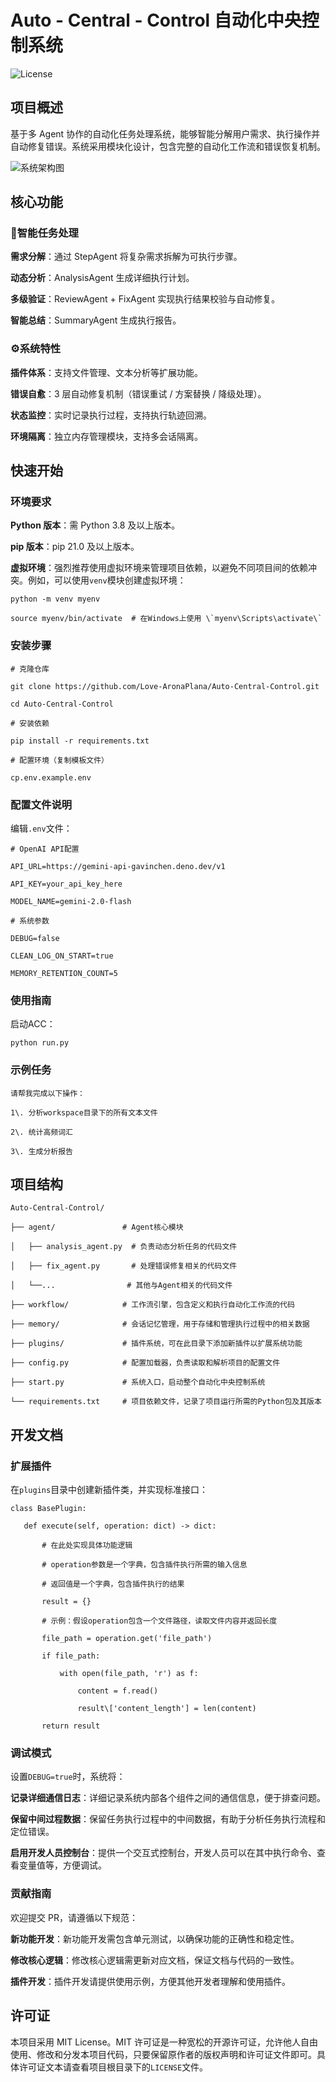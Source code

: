 # Auto - Central - Control 自动化中央控制系统



![License](https://img.shields.io/badge/license-MIT-blue.svg)

## 项目概述

基于多 Agent 协作的自动化任务处理系统，能够智能分解用户需求、执行操作并自动修复错误。系统采用模块化设计，包含完整的自动化工作流和错误恢复机制。



![系统架构图](docs/images/architecture.png)

## 核心功能

### 🧠智能任务处理

**需求分解**：通过 StepAgent 将复杂需求拆解为可执行步骤。

**动态分析**：AnalysisAgent 生成详细执行计划。

**多级验证**：ReviewAgent + FixAgent 实现执行结果校验与自动修复。

**智能总结**：SummaryAgent 生成执行报告。

### ⚙️系统特性

**插件体系**：支持文件管理、文本分析等扩展功能。

**错误自愈**：3 层自动修复机制（错误重试 / 方案替换 / 降级处理）。

**状态监控**：实时记录执行过程，支持执行轨迹回溯。

**环境隔离**：独立内存管理模块，支持多会话隔离。

## 快速开始

### 环境要求

**Python 版本**：需 Python 3.8 及以上版本。

**pip 版本**：pip 21.0 及以上版本。

**虚拟环境**：强烈推荐使用虚拟环境来管理项目依赖，以避免不同项目间的依赖冲突。例如，可以使用`venv`模块创建虚拟环境：



```
python -m venv myenv

source myenv/bin/activate  # 在Windows上使用 \`myenv\Scripts\activate\`
```

### 安装步骤



```
# 克隆仓库

git clone https://github.com/Love-AronaPlana/Auto-Central-Control.git

cd Auto-Central-Control

# 安装依赖

pip install -r requirements.txt

# 配置环境（复制模板文件）

cp.env.example.env
```

### 配置文件说明

编辑`.env`文件：



```
# OpenAI API配置

API_URL=https://gemini-api-gavinchen.deno.dev/v1

API_KEY=your_api_key_here

MODEL_NAME=gemini-2.0-flash

# 系统参数

DEBUG=false

CLEAN_LOG_ON_START=true

MEMORY_RETENTION_COUNT=5
```

### 使用指南

启动ACC：



```
python run.py
```

### 示例任务



```
请帮我完成以下操作：

1\. 分析workspace目录下的所有文本文件

2\. 统计高频词汇

3\. 生成分析报告
```

## 项目结构



```
Auto-Central-Control/

├── agent/               # Agent核心模块

│   ├── analysis_agent.py  # 负责动态分析任务的代码文件

│   ├── fix_agent.py       # 处理错误修复相关的代码文件

│   └──...                # 其他与Agent相关的代码文件

├── workflow/            # 工作流引擎，包含定义和执行自动化工作流的代码

├── memory/              # 会话记忆管理，用于存储和管理执行过程中的相关数据

├── plugins/             # 插件系统，可在此目录下添加新插件以扩展系统功能

├── config.py            # 配置加载器，负责读取和解析项目的配置文件

├── start.py             # 系统入口，启动整个自动化中央控制系统

└── requirements.txt     # 项目依赖文件，记录了项目运行所需的Python包及其版本
```

## 开发文档

### 扩展插件

在`plugins`目录中创建新插件类，并实现标准接口：



```
class BasePlugin:

   def execute(self, operation: dict) -> dict:

       # 在此处实现具体功能逻辑

       # operation参数是一个字典，包含插件执行所需的输入信息

       # 返回值是一个字典，包含插件执行的结果

       result = {}

       # 示例：假设operation包含一个文件路径，读取文件内容并返回长度

       file_path = operation.get('file_path')

       if file_path:

           with open(file_path, 'r') as f:

               content = f.read()

               result\['content_length'] = len(content)

       return result
```

### 调试模式

设置`DEBUG=true`时，系统将：

**记录详细通信日志**：详细记录系统内部各个组件之间的通信信息，便于排查问题。

**保留中间过程数据**：保留任务执行过程中的中间数据，有助于分析任务执行流程和定位错误。

**启用开发人员控制台**：提供一个交互式控制台，开发人员可以在其中执行命令、查看变量值等，方便调试。

### 贡献指南

欢迎提交 PR，请遵循以下规范：

**新功能开发**：新功能开发需包含单元测试，以确保功能的正确性和稳定性。

**修改核心逻辑**：修改核心逻辑需更新对应文档，保证文档与代码的一致性。

**插件开发**：插件开发请提供使用示例，方便其他开发者理解和使用插件。

## 许可证

本项目采用 MIT License。MIT 许可证是一种宽松的开源许可证，允许他人自由使用、修改和分发本项目代码，只要保留原作者的版权声明和许可证文件即可。具体许可证文本请查看项目根目录下的`LICENSE`文件。
